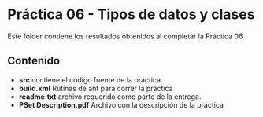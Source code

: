 # Práctica 06 - Tipos de datos y clases

Este folder contiene los resultados obtenidos al completar la Práctica 06

## Contenido

* **src** contiene el código fuente de la práctica.
* **build.xml** Rutinas de ant para correr la práctica
* **readme.txt** archivo requerido como parte de la entrega.
* **PSet Description.pdf** Archivo con la descripción de la práctica
